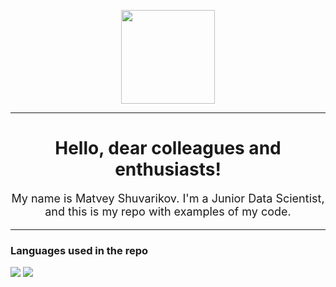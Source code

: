 <p></p>
<div id="header" align="center">
<img src="https://functionup.org/wp-content/uploads/2023/02/DataScientist_FeatureImage-1024x683-1.png" width="150"/>
</div>
<hr/>
<h1 style="text-align: center">Hello, dear colleagues and enthusiasts!</h1>
<p style="font-size: 18px; text-align: center">My name is Matvey Shuvarikov. I'm a Junior Data Scientist, and this is my repo with examples of my code.
</p>
<hr/>
<h3>Languages used in the repo</h3>
<img src="https://splunkable.com/wp-content/uploads/2023/03/Python-Symbol-300x169.png"/>
<img src="https://www.logo.wine/a/logo/R_(programming_language)/R_(programming_language)-Logo.wine.svg"/>
